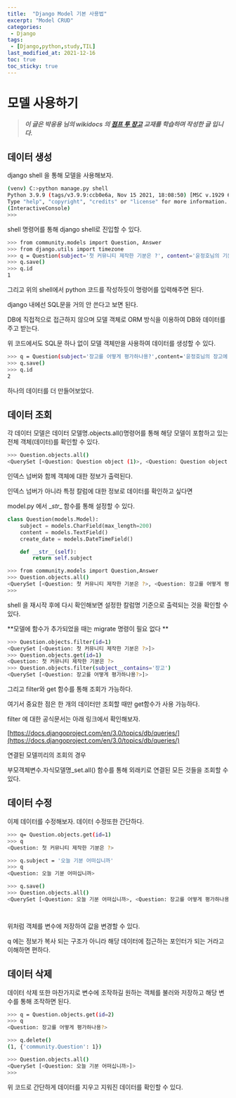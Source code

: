 ```yaml
---
title:  "Django Model 기본 사용법"
excerpt: "Model CRUD"
categories:
 - Django
tags:
 - [Django,python,study,TIL]
last_modified_at: 2021-12-16
toc: true
toc_sticky: true
---
```


# 모델 사용하기

> ***이 글은 박응용 님의 wikidocs 의 [점프 투 장고](https://wikidocs.net/70718) 교재를 학습하며 작성한 글 입니다.***



## 데이터 생성



django shell 을 통해 모델을 사용해보자.



```bash
(venv) C:>python manage.py shell
Python 3.9.9 (tags/v3.9.9:ccb0e6a, Nov 15 2021, 18:08:50) [MSC v.1929 64 bit (AMD64)] on win32
Type "help", "copyright", "credits" or "license" for more information.
(InteractiveConsole)
>>>

```



shell 명령어를 통해 django shell로 진입할 수 있다.



```bash
>>> from community.models import Question, Answer
>>> from django.utils import timezone
>>> q = Question(subject='첫 커뮤니티 제작한 기분은 ?', content='윤정호님의 기분이 궁금해영', create_date=timezone.now())
>>> q.save()
>>> q.id
1

```



그리고 위의 shell에서 python 코드를 작성하듯이 명령어를 입력해주면 된다.

django 내에선 SQL문을 거의 안 쓴다고 보면 된다. 

DB에 직접적으로 접근하지 않으며 모델 객체로 ORM 방식을 이용하여 DB와 데이터를 주고 받는다.



위 코드에서도 SQL문 하나 없이 모델 객체만을 사용하여 데이터를 생성할 수 있다.

 

```bash
>>> q = Question(subject='장고를 어떻게 평가하나용?',content='윤정호님의 장고에 대한 생각이 궁금합니다.' ,create_date=timezone.now())
>>> q.save()
>>> q.id
2

```

하나의 데이터를 더 만들어보았다.



## 데이터 조회



각 데이터 모델은 데이터 모델명.objects.all()명령어를 통해 해당 모델이 포함하고 있는 전체 객체(데이터)를 확인할 수 있다.



```bash
>>> Question.objects.all()
<QuerySet [<Question: Question object (1)>, <Question: Question object (2)>]>

```



인덱스 넘버와 함께 객체에 대한 정보가 출력된다.

인덱스 넘버가 아니라 특정 칼럼에 대한 정보로 데이터를 확인하고 싶다면

 model.py 에서 \__str__ 함수를 통해 설정할 수 있다.



```python
class Question(models.Model):
    subject = models.CharField(max_length=200)
    content = models.TextField()
    create_date = models.DateTimeField()

    def __str__(self):
        return self.subject
```

```bash
>>> from community.models import Question,Answer
>>> Question.objects.all()
<QuerySet [<Question: 첫 커뮤니티 제작한 기분은 ?>, <Question: 장고를 어떻게 평가하나용?>]>
>>>

```

shell 을 재시작 후에 다시 확인해보면 설정한 칼럼명 기준으로 출력되는 것을 확인할 수 있다.



**모델에 함수가 추가되었을 때는 migrate 명령이 필요 없다 **



```bash
>>> Question.objects.filter(id=1)
<QuerySet [<Question: 첫 커뮤니티 제작한 기분은 ?>]>
>>> Question.objects.get(id=1)
<Question: 첫 커뮤니티 제작한 기분은 ?>
>>> Question.objects.filter(subject__contains='장고')
<QuerySet [<Question: 장고를 어떻게 평가하나용?>]>

```



그리고 filter와 get 함수를 통해 조회가 가능하다.

여기서 중요한 점은 한 개의 데이터만 조회할 때만 get함수가 사용 가능하다.



filter 에 대한 공식문서는 아래 링크에서 확인해보자.

[https://docs.djangoproject.com/en/3.0/topics/db/queries/](https://docs.djangoproject.com/en/3.0/topics/db/queries/)



연결된 모델끼리의 조회의 경우

부모객체변수.자식모델명_set.all() 함수를 통해 외래키로 연결된 모든 것들을 조회할 수 있다.



## 데이터 수정



이제 데이터를 수정해보자. 데이터 수정또한 간단하다.



```bash
>>> q= Question.objects.get(id=1)
>>> q
<Question: 첫 커뮤니티 제작한 기분은 ?>

>>> q.subject = '오늘 기분 어떠십니까'
>>> q
<Question: 오늘 기분 어떠십니까>

>>> q.save()
>>> Question.objects.all()
<QuerySet [<Question: 오늘 기분 어떠십니까>, <Question: 장고를 어떻게 평가하나용?>]>




```



위처럼 객체를 변수에 저장하여 값을 변경할 수 있다.

q 에는 정보가 복사 되는 구조가 아니라 해당 데이터에 접근하는 포인터가 되는 거라고 이해하면 편하다.



## 데이터 삭제



데이터 삭제 또한 마찬가지로 변수에 조작하길 원하는 객체를 불러와 저장하고 해당 변수를 통해 조작하면 된다.



```bash
>>> q = Question.objects.get(id=2)
>>> q
<Question: 장고를 어떻게 평가하나용?>

>>> q.delete()
(1, {'community.Question': 1})

>>> Question.objects.all()
<QuerySet [<Question: 오늘 기분 어떠십니까>]>
>>>

```

위 코드로 간단하게 데이터를 지우고 지워진 데이터를 확인할 수 있다.